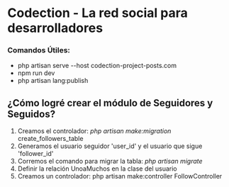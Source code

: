 # Codection - La red social para desarrolladores

### Comandos Útiles:
- php artisan serve --host codection-project-posts.com
- npm run dev
- php artisan lang:publish


## ¿Cómo logré crear el módulo de Seguidores y Seguidos?

1. Creamos el controlador: *php artisan make:migration* create_followers_table
2. Generamos el usuario seguidor 'user_id' y el usuario que sigue 'follower_id'
3. Corremos el comando para migrar la tabla: *php artisan migrate*
4. Definir la relación UnoaMuchos en la clase del usuario
5. Creamos un controlador: php artisan make:controller FollowController